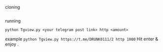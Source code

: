 cloning
``` git clone https://github.com/DRUNK01/TGview
```
running
```
python Tgview.py <your telegram post link> http <amount>
```
example
``` python Tgview.py https://t.me/DRUNK0111/2 http 1000 ```
Hit enter & enjoy .
